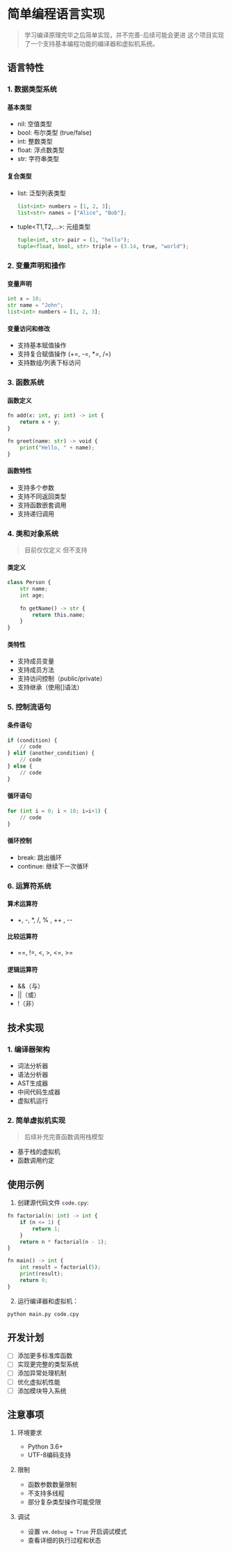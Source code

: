 # 简单编程语言实现 
> 学习编译原理完毕之后简单实现，并不完善-后续可能会更进
这个项目实现了一个支持基本编程功能的编译器和虚拟机系统。

## 语言特性

### 1. 数据类型系统

#### 基本类型
- nil: 空值类型
- bool: 布尔类型 (true/false)
- int: 整数类型
- float: 浮点数类型
- str: 字符串类型

#### 复合类型
- list<T>: 泛型列表类型
  ```python
  list<int> numbers = [1, 2, 3];
  list<str> names = ["Alice", "Bob"];
  ```

- tuple<T1,T2,...>: 元组类型
  ```python
  tuple<int, str> pair = (1, "hello");
  tuple<float, bool, str> triple = (3.14, true, "world");
  ```

### 2. 变量声明和操作

#### 变量声明
```python
int x = 10;
str name = "John";
list<int> numbers = [1, 2, 3];
```

#### 变量访问和修改
- 支持基本赋值操作
- 支持复合赋值操作 (+=, -=, *=, /=)
- 支持数组/列表下标访问

### 3. 函数系统

#### 函数定义
```python
fn add(x: int, y: int) -> int {
    return x + y;
}

fn greet(name: str) -> void {
    print("Hello, " + name);
}
```

#### 函数特性
- 支持多个参数
- 支持不同返回类型
- 支持函数嵌套调用
- 支持递归调用

### 4. 类和对象系统
>目前仅仅定义 但不支持
#### 类定义
```python
class Person {
    str name;
    int age;
    
    fn getName() -> str {
        return this.name;
    }
}
```

#### 类特性
- 支持成员变量
- 支持成员方法
- 支持访问控制（public/private）
- 支持继承（使用[]语法）

### 5. 控制流语句

#### 条件语句
```python
if (condition) {
    // code
} elif (another_condition) {
    // code
} else {
    // code
}
```

#### 循环语句
```python
for (int i = 0; i < 10; i=i+1) {
    // code
}
```

#### 循环控制
- break: 跳出循环
- continue: 继续下一次循环

### 6. 运算符系统

#### 算术运算符
- +, -, *, /, % , ++ , --

#### 比较运算符
- ==, !=, <, >, <=, >= 

#### 逻辑运算符
- &&（与）
- ||（或）
- !（非）

## 技术实现

### 1. 编译器架构
- 词法分析器   
- 语法分析器   
- AST生成器    
- 中间代码生成器  
- 虚拟机运行

### 2. 简单虚拟机实现 
> 后续补充完善函数调用栈模型
- 基于栈的虚拟机
- 函数调用约定

## 使用示例

1. 创建源代码文件 `code.cpy`:
```python
fn factorial(n: int) -> int {
    if (n <= 1) {
        return 1;
    }
    return n * factorial(n - 1);
}

fn main() -> int {
    int result = factorial(5);
    print(result);
    return 0;
}
```

2. 运行编译器和虚拟机：
```bash
python main.py code.cpy
```

## 开发计划

- [ ] 添加更多标准库函数
- [ ] 实现更完整的类型系统
- [ ] 添加异常处理机制
- [ ] 优化虚拟机性能
- [ ] 添加模块导入系统

## 注意事项

1. 环境要求
   - Python 3.6+
   - UTF-8编码支持

2. 限制
   - 函数参数数量限制
   - 不支持多线程
   - 部分复杂类型操作可能受限

3. 调试
   - 设置 `vm.debug = True` 开启调试模式
   - 查看详细的执行过程和状态
